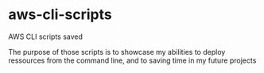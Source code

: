 # aws-cli-scripts
AWS CLI scripts saved

The purpose of those scripts is to showcase my abilities to deploy ressources from the command line, and to saving time in my future projects
